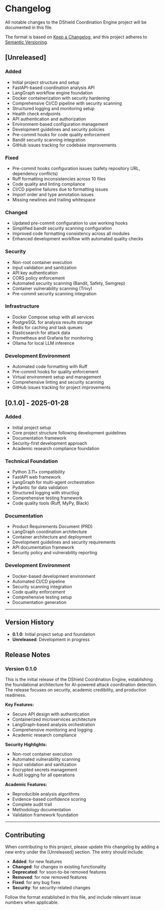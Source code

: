 # Changelog

All notable changes to the DShield Coordination Engine project will be documented in this file.

The format is based on [Keep a Changelog](https://keepachangelog.com/en/1.0.0/),
and this project adheres to [Semantic Versioning](https://semver.org/spec/v2.0.0.html).

## [Unreleased]

### Added
- Initial project structure and setup
- FastAPI-based coordination analysis API
- LangGraph workflow engine foundation
- Docker containerization with security hardening
- Comprehensive CI/CD pipeline with security scanning
- Structured logging and monitoring setup
- Health check endpoints
- API authentication and authorization
- Environment-based configuration management
- Development guidelines and security policies
- Pre-commit hooks for code quality enforcement
- Bandit security scanning integration
- GitHub issues tracking for codebase improvements

### Fixed
- Pre-commit hooks configuration issues (safety repository URL, dependency conflicts)
- Ruff formatting inconsistencies across 10 files
- Code quality and linting compliance
- CI/CD pipeline failures due to formatting issues
- Import order and type annotation issues
- Missing newlines and trailing whitespace

### Changed
- Updated pre-commit configuration to use working hooks
- Simplified bandit security scanning configuration
- Improved code formatting consistency across all modules
- Enhanced development workflow with automated quality checks

### Security
- Non-root container execution
- Input validation and sanitization
- API key authentication
- CORS policy enforcement
- Automated security scanning (Bandit, Safety, Semgrep)
- Container vulnerability scanning (Trivy)
- Pre-commit security scanning integration

### Infrastructure
- Docker Compose setup with all services
- PostgreSQL for analysis results storage
- Redis for caching and task queues
- Elasticsearch for attack data
- Prometheus and Grafana for monitoring
- Ollama for local LLM inference

### Development Environment
- Automated code formatting with Ruff
- Pre-commit hooks for quality enforcement
- Virtual environment setup and management
- Comprehensive linting and security scanning
- GitHub issues tracking for project improvements

## [0.1.0] - 2025-01-28

### Added
- Initial project setup
- Core project structure following development guidelines
- Documentation framework
- Security-first development approach
- Academic research compliance foundation

### Technical Foundation
- Python 3.11+ compatibility
- FastAPI web framework
- LangGraph for multi-agent orchestration
- Pydantic for data validation
- Structured logging with structlog
- Comprehensive testing framework
- Code quality tools (Ruff, MyPy, Black)

### Documentation
- Product Requirements Document (PRD)
- LangGraph coordination architecture
- Container architecture and deployment
- Development guidelines and security requirements
- API documentation framework
- Security policy and vulnerability reporting

### Development Environment
- Docker-based development environment
- Automated CI/CD pipeline
- Security scanning integration
- Code quality enforcement
- Comprehensive testing setup
- Documentation generation

---

## Version History

- **0.1.0**: Initial project setup and foundation
- **Unreleased**: Development in progress

## Release Notes

### Version 0.1.0
This is the initial release of the DShield Coordination Engine, establishing the foundational architecture for AI-powered attack coordination detection. The release focuses on security, academic credibility, and production readiness.

**Key Features:**
- Secure API design with authentication
- Containerized microservices architecture
- LangGraph-based analysis orchestration
- Comprehensive monitoring and logging
- Academic research compliance

**Security Highlights:**
- Non-root container execution
- Automated vulnerability scanning
- Input validation and sanitization
- Encrypted secrets management
- Audit logging for all operations

**Academic Features:**
- Reproducible analysis algorithms
- Evidence-based confidence scoring
- Complete audit trail
- Methodology documentation
- Validation framework foundation

---

## Contributing

When contributing to this project, please update this changelog by adding a new entry under the [Unreleased] section. The entry should include:

- **Added**: for new features
- **Changed**: for changes in existing functionality
- **Deprecated**: for soon-to-be removed features
- **Removed**: for now removed features
- **Fixed**: for any bug fixes
- **Security**: for security-related changes

Follow the format established in this file, and include relevant issue numbers when applicable.
